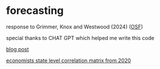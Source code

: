 # forecasting

response to Grimmer, Knox and Westwood (2024) ([OSF](https://osf.io/6g5zq))

special thanks to CHAT GPT which helped me write this code

[blog post](https://georgeberry.substack.com/p/it-is-possible-to-evaluate-presidential)

[economists state level correlation matrix from 2020](https://github.com/TheEconomist/us-potus-model/blob/master/data/state_correlation_matrix.csv)

